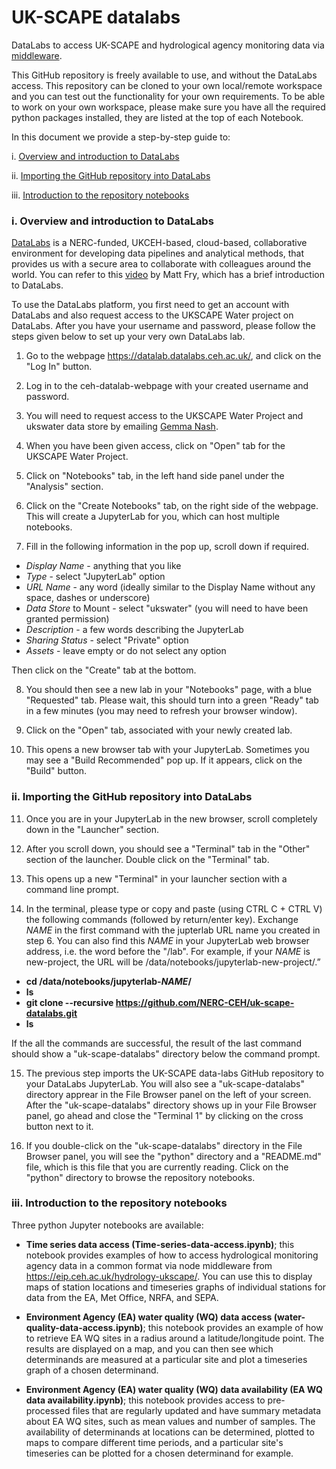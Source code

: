 # UK-SCAPE datalabs
DataLabs to access UK-SCAPE and hydrological agency monitoring data via [middleware](https://en.wikipedia.org/wiki/Middleware).

This GitHub repository is freely available to use, and without the DataLabs access. This repository can be cloned to your own local/remote workspace and you can test out the functionality for your own requirements. To be able to work on your own workspace, please make sure you have all the required python packages installed, they are listed at the top of each Notebook.

In this document we provide a step-by-step guide to:

i. [Overview and introduction to DataLabs](#overview_datalabs)

ii. [Importing the GitHub repository into DataLabs](#importing_repository)

iii. [Introduction to the repository notebooks](#introduction_notebooks)

<a id="overview_datalabs"></a>
### i. Overview and introduction to DataLabs
[DataLabs](https://datalab-docs.datalabs.ceh.ac.uk/index.html) is a NERC-funded, UKCEH-based, cloud-based, collaborative environment for developing data pipelines and analytical methods, that provides us with a secure area to collaborate with colleagues around the world. You can refer to this [video](https://www.youtube.com/watch?v=n68X8J4gj6Q) by Matt Fry, which has a brief introduction to DataLabs.

To use the DataLabs platform, you first need to get an account with DataLabs and also request access to the UKSCAPE Water project on DataLabs. After you have your username and password, please follow the steps given below to set up your very own DataLabs lab.

1. Go to the webpage https://datalab.datalabs.ceh.ac.uk/, and click on the "Log In" button.

2. Log in to the ceh-datalab-webpage with your created username and password. 

3. You will need to request access to the UKSCAPE Water Project and ukswater data store by emailing [Gemma Nash](mailto:gvp@ceh.ac.uk).

4. When you have been given access, click on "Open" tab for the UKSCAPE Water Project.

5. Click on "Notebooks" tab, in the left hand side panel under the "Analysis" section.

6. Click on the "Create Notebooks" tab, on the right side of the webpage. This will create a JupyterLab for you, which can host multiple notebooks.

7. Fill in the following information in the pop up, scroll down if required. 
  * *Display Name* - anything that you like
  * *Type* - select "JupyterLab" option
  * *URL Name* - any word (ideally similar to the Display Name without any space, dashes or underscore)
  * *Data Store* to Mount - select "ukswater" (you will need to have been granted permission)
  * *Description* - a few words describing the JupyterLab
  * *Sharing Status* - select "Private" option
  * *Assets* - leave empty or do not select any option

   Then click on the "Create" tab at the bottom. 
    
8. You should then see a new lab in your "Notebooks" page, with a blue "Requested" tab. Please wait, this should turn into a green "Ready" tab in a few minutes (you may need to refresh your browser window).

9. Click on the "Open" tab, associated with your newly created lab. 

10. This opens a new browser tab with your JupyterLab. Sometimes you may see a "Build Recommended" pop up. If it appears, click on the "Build" button. 

<a id="importing_repository"></a>
### ii. Importing the GitHub repository into DataLabs

11. Once you are in your JupyterLab in the new browser, scroll completely down in the "Launcher" section.

12. After you scroll down, you should see a "Terminal" tab in the "Other" section of the launcher. Double click on the "Terminal" tab.

13. This opens up a new "Terminal" in your launcher section with a command line prompt.

14. In the terminal, please type or copy and paste (using CTRL C + CTRL V) the following commands (followed by return/enter key). Exchange *NAME* in the first command with the jupterlab URL name you created in step 6. You can also find this *NAME* in your JupyterLab web browser address, i.e. the word before the "/lab". For example, if your *NAME* is new-project, the URL will be /data/notebooks/jupyterlab-new-project/.”
  * **cd /data/notebooks/jupyterlab-*NAME*/**
  * **ls**
  * **git clone --recursive https://github.com/NERC-CEH/uk-scape-datalabs.git**
  * **ls**

 If the all the commands are successful, the result of the last command should show a "uk-scape-datalabs" directory below the command prompt.

15. The previous step imports the UK-SCAPE data-labs GitHub repository to your DataLabs JupyterLab. You will also see a "uk-scape-datalabs" directory apprear in the File Browser panel on the left of your screen. After the "uk-scape-datalabs" directory shows up in your File Browser panel, go ahead and close the "Terminal 1" by clicking on the cross button next to it.

16. If you double-click on the "uk-scape-datalabs" directory in the File Browser panel, you will see the "python" directory and a "README.md" file, which is this file that you are currently reading. Click on the "python" directory to browse the repository notebooks.

<a id="introduction_notebooks"></a>
### iii. Introduction to the repository notebooks
Three python Jupyter notebooks are available:
- **Time series data access (Time-series-data-access.ipynb)**; this notebook provides examples of how to access hydrological monitoring agency data in a common format via node middleware from https://eip.ceh.ac.uk/hydrology-ukscape/. You can use this to display maps of station locations and timeseries graphs of individual stations for data from the EA, Met Office, NRFA, and SEPA.

- **Environment Agency (EA) water quality (WQ) data access (water-quality-data-access.ipynb)**; this notebook provides an example of how to retrieve EA WQ sites in a radius around a latitude/longitude point. The results are displayed on a map, and you can then see which determinands are measured at a particular site and plot a timeseries graph of a chosen determinand. 

- **Environment Agency (EA) water quality (WQ) data availability (EA WQ data availability.ipynb)**; this notebook provides access to pre-processed files that are regularly updated and have summary metadata about EA WQ sites, such as mean values and number of samples. The availability of determinands at locations can be determined, plotted to maps to compare different time periods, and a particular site's timeseries can be plotted for a chosen determinand for example.